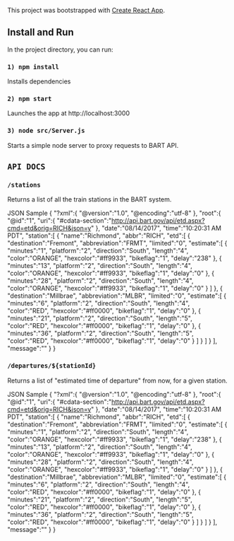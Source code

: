This project was bootstrapped with [Create React App](https://github.com/facebook/create-react-app).

## Install and Run

In the project directory, you can run:

### `1) npm install`

Installs dependencies

### `2) npm start`

Launches the app at http://localhost:3000

### `3) node src/Server.js`

Starts a simple node server to proxy requests to BART API.

## `API DOCS`

### `/stations`

Returns a list of all the train stations in the BART system.

JSON Sample
{
"?xml":{
"@version":"1.0",
"@encoding":"utf-8"
},
"root":{
"@id":"1",
"uri":{
"#cdata-section":"http://api.bart.gov/api/etd.aspx?cmd=etd&orig=RICH&json=y"
},
"date":"08/14/2017",
"time":"10:20:31 AM PDT",
"station":[
{
"name":"Richmond",
"abbr":"RICH",
"etd":[
{
"destination":"Fremont",
"abbreviation":"FRMT",
"limited":"0",
"estimate":[
{
"minutes":"1",
"platform":"2",
"direction":"South",
"length":"4",
"color":"ORANGE",
"hexcolor":"#ff9933",
"bikeflag":"1",
"delay":"238"
},
{
"minutes":"13",
"platform":"2",
"direction":"South",
"length":"4",
"color":"ORANGE",
"hexcolor":"#ff9933",
"bikeflag":"1",
"delay":"0"
},
{
"minutes":"28",
"platform":"2",
"direction":"South",
"length":"4",
"color":"ORANGE",
"hexcolor":"#ff9933",
"bikeflag":"1",
"delay":"0"
}
]
},
{
"destination":"Millbrae",
"abbreviation":"MLBR",
"limited":"0",
"estimate":[
{
"minutes":"6",
"platform":"2",
"direction":"South",
"length":"4",
"color":"RED",
"hexcolor":"#ff0000",
"bikeflag":"1",
"delay":"0"
},
{
"minutes":"21",
"platform":"2",
"direction":"South",
"length":"5",
"color":"RED",
"hexcolor":"#ff0000",
"bikeflag":"1",
"delay":"0"
},
{
"minutes":"36",
"platform":"2",
"direction":"South",
"length":"5",
"color":"RED",
"hexcolor":"#ff0000",
"bikeflag":"1",
"delay":"0"
}
]
}
]
}
],
"message":""
}
}

### `/departures/${stationId}`

Returns a list of "estimated time of departure" from now, for a given station.

JSON Sample
{
"?xml":{
"@version":"1.0",
"@encoding":"utf-8"
},
"root":{
"@id":"1",
"uri":{
"#cdata-section":"http://api.bart.gov/api/etd.aspx?cmd=etd&orig=RICH&json=y"
},
"date":"08/14/2017",
"time":"10:20:31 AM PDT",
"station":[
{
"name":"Richmond",
"abbr":"RICH",
"etd":[
{
"destination":"Fremont",
"abbreviation":"FRMT",
"limited":"0",
"estimate":[
{
"minutes":"1",
"platform":"2",
"direction":"South",
"length":"4",
"color":"ORANGE",
"hexcolor":"#ff9933",
"bikeflag":"1",
"delay":"238"
},
{
"minutes":"13",
"platform":"2",
"direction":"South",
"length":"4",
"color":"ORANGE",
"hexcolor":"#ff9933",
"bikeflag":"1",
"delay":"0"
},
{
"minutes":"28",
"platform":"2",
"direction":"South",
"length":"4",
"color":"ORANGE",
"hexcolor":"#ff9933",
"bikeflag":"1",
"delay":"0"
}
]
},
{
"destination":"Millbrae",
"abbreviation":"MLBR",
"limited":"0",
"estimate":[
{
"minutes":"6",
"platform":"2",
"direction":"South",
"length":"4",
"color":"RED",
"hexcolor":"#ff0000",
"bikeflag":"1",
"delay":"0"
},
{
"minutes":"21",
"platform":"2",
"direction":"South",
"length":"5",
"color":"RED",
"hexcolor":"#ff0000",
"bikeflag":"1",
"delay":"0"
},
{
"minutes":"36",
"platform":"2",
"direction":"South",
"length":"5",
"color":"RED",
"hexcolor":"#ff0000",
"bikeflag":"1",
"delay":"0"
}
]
}
]
}
],
"message":""
}
}
